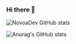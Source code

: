 ### Hi there 👋
![NovoaDev GitHub stats](https://github-readme-stats.vercel.app/api?username=NovoaDev&theme=dark&show_icons=true)

![Anurag's GitHub stats](https://github-readme-stats.vercel.app/api?username=NovoaDev&hide=contribs,prs)
<!--
**NovoaDev/NovoaDev** is a ✨ _special_ ✨ repository because its `README.md` (this file) appears on your GitHub profile.

Here are some ideas to get you started:

- 🔭 I’m currently working on ...
- 🌱 I’m currently learning ...
- 👯 I’m looking to collaborate on ...
- 🤔 I’m looking for help with ...
- 💬 Ask me about ...
- 📫 How to reach me: ...
- 😄 Pronouns: ...
- ⚡ Fun fact: ...
-->
